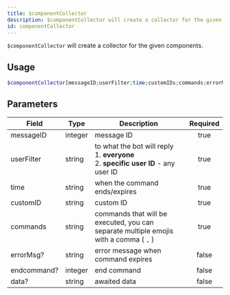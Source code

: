 ```yaml
---
title: $componentCollector
description: $componentCollector will create a collector for the given components.
id: componentCollector
---
```


`$componentCollector` will create a collector for the given components.

## Usage

```php
$componentCollector[messageID;userFilter;time;customIDs;commands;errorMsg?;endcommand?;awaitData?]
```

## Parameters

| Field       | Type    | Description                                                                                    | Required |
|-------------|---------|------------------------------------------------------------------------------------------------|:--------:|
| messageID   | integer | message ID                                                                                     |   true   |
| userFilter  | string  | to what the bot will reply <br /> 1. **everyone** <br /> 2. **specific user ID** - any user ID |   true   |
| time        | string  | when the command ends/expires                                                                  |   true   |
| customID    | string  | custom ID                                                                                      |   true   |
| commands    | string  | commands that will be executed, you can separate multiple emojis with a comma ( `,` )          |   true   |
| errorMsg?   | string  | error message when command expires                                                             |  false   |
| endcommand? | integer | end command                                                                                    |  false   |
| data?       | string  | awaited data                                                                                   |  false   |
